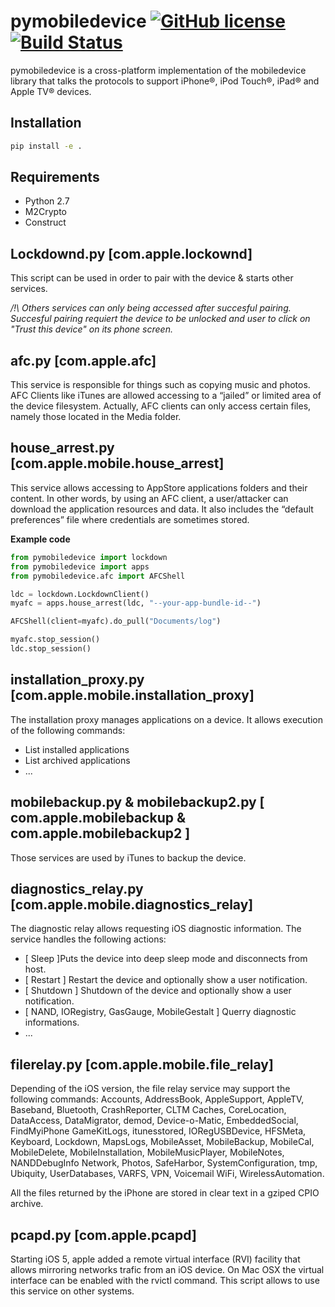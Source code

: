 # pymobiledevice [![GitHub license](https://img.shields.io/cran/l/devtools.svg)](LICENSE) [![Build Status](https://travis-ci.org/qtacore/pymobiledevice2.svg?branch=master)](https://travis-ci.org/qtacore/pymobiledevice2)

pymobiledevice is a cross-platform implementation of the mobiledevice library 
that talks the protocols to support iPhone®, iPod Touch®, iPad® and Apple TV® devices.


## Installation
```bash
pip install -e .
```

## Requirements
- Python 2.7
- M2Crypto
- Construct

## Lockdownd.py [com.apple.lockownd]

This script can be used in order to pair with the device & starts other services.
    
*/!\ Others services can only being accessed after succesful pairing.
Succesful pairing requiert the device to be unlocked and user to click on 
"Trust this device" on its phone screen.*
     

## afc.py [com.apple.afc]

This service is responsible for things such as copying music and photos. AFC Clients like iTunes 
are allowed accessing to a “jailed” or limited area of the device filesystem. Actually, AFC clients can 
only access certain files, namely those located in the Media folder.

## house_arrest.py [com.apple.mobile.house_arrest]

This service allows accessing to AppStore applications folders and their content.
In other words, by using an AFC client, a user/attacker can download the application resources and data. 
It also includes the “default preferences” file where credentials are sometimes stored. 

**Example code**

```python
from pymobiledevice import lockdown
from pymobiledevice import apps
from pymobiledevice.afc import AFCShell

ldc = lockdown.LockdownClient()
myafc = apps.house_arrest(ldc, "--your-app-bundle-id--")

AFCShell(client=myafc).do_pull("Documents/log")

myafc.stop_session()
ldc.stop_session()
```

## installation_proxy.py [com.apple.mobile.installation_proxy]

The installation proxy manages applications on a device. 
It allows execution of the following commands:
- List installed applications 
- List archived applications 
- ...


## mobilebackup.py & mobilebackup2.py [ com.apple.mobilebackup & com.apple.mobilebackup2 ]

Those services are used by iTunes to backup the device. 


## diagnostics_relay.py [com.apple.mobile.diagnostics_relay]

The diagnostic relay allows requesting iOS diagnostic information. 
The service handles the following actions: 
- [ Sleep ]Puts the device into deep sleep mode and disconnects from host. 
- [ Restart ] Restart the device and optionally show a user notification. 
- [ Shutdown ] Shutdown of the device and optionally show a user notification. 
- [ NAND, IORegistry, GasGauge, MobileGestalt ] Querry diagnostic informations.
- ...


## filerelay.py [com.apple.mobile.file_relay]

Depending of the iOS version, the file relay service may support the following commands:
    Accounts, AddressBook, AppleSupport, AppleTV, Baseband, Bluetooth, CrashReporter, CLTM 
    Caches, CoreLocation, DataAccess, DataMigrator, demod, Device-o-Matic, EmbeddedSocial, FindMyiPhone
    GameKitLogs, itunesstored, IORegUSBDevice, HFSMeta, Keyboard, Lockdown, MapsLogs, MobileAsset,
    MobileBackup, MobileCal, MobileDelete, MobileInstallation, MobileMusicPlayer, MobileNotes, NANDDebugInfo
    Network, Photos, SafeHarbor, SystemConfiguration, tmp, Ubiquity, UserDatabases, VARFS, VPN, Voicemail 
    WiFi, WirelessAutomation.

All the files returned by the iPhone are stored in clear text in a gziped CPIO archive. 


## pcapd.py [com.apple.pcapd]

Starting iOS 5, apple added a remote virtual interface (RVI) facility that allows mirroring networks trafic from an iOS device. 
On Mac OSX the virtual interface can be enabled with the rvictl command. This script allows to use this service on other systems.



